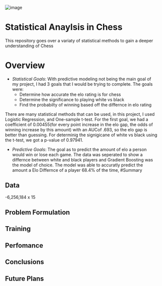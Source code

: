 ![image](https://github.com/user-attachments/assets/362f9f1c-c5f7-4cbc-9416-e2cf087f7cde)
# Statistical Anaylsis in Chess
This repository goes over a variaty of statistical methods to gain a deeper understanding of Chess

# Overview
- *Statistical Goals*: With predictive modeling not being the main goal of my project, I had 3 goals that I would be trying to complete. The goals were:
  - Determine how accurate the elo rating is for chess
  - Determine the significance to playing white vs black
  - Find the probabilty of winning based off the differnce in elo rating
  
There are many statistical methods that can be used, in this project, I used Logistic Regression, and One-sample t-test. For the first goal, we had a coefficient of 0.00455(for every point increase in the elo gap, the odds of winning increase by this amount) with an AUCof .693, so the elo gap is better than guessing. For determinig the signigicane of white vs black using the t-test, we got a p-value of 0.97941. 
- *Predictive Goals*: The goal as to predict the amount of elo a person would win or lose each game. The data was seperated to show a differnce between white and black players and Gradient Boosting was the model of choice. The model was able to accuratly predict the amount a Elo Differnce of a player 68.4% of the time,
#Summary 

## Data
-6,256,184 x 15
## Problem Formulation

## Training

## Perfomance

## Conclusions

## Future Plans
